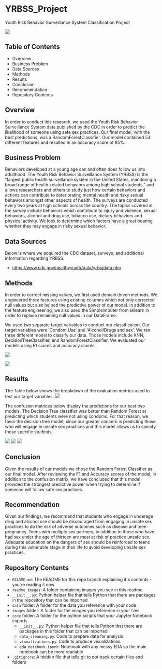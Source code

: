 # YRBSS_Project

Youth Risk Behavior Surveillance System Classification Project

![](readme_images/YRBS_2019_Homepage_890x320-large.jpg)

## Table of Contents
 - Overview
 - Business Problem
 - Data Sources
 - Methods
 - Results
 - Conclusion
 - Recommendation
 - Repository Contents

## Overview
In order to conduct this research, we used the Youth Risk Behavior Surveillance System data published by the CDC in order to predict the likelihood of someone using safe sex practices. Our final model, with the best predictions, was a RandomForestClassifier. Our model contained 53 different features and resulted in an accuracy score of 95%.

## Business Problem
Behaviors developed at a young age can and often does follow us into adulthood. The Youth Risk Behavior Surveillance System (YRBSS) is the "largest public health surveillance system in the United States, monitoring a broad range of health-related behaviors among high school students," and allows researchers and others to study just how certain behaviors and actions can contribute to deteriorating mental health and risky sexual behaviors amongst other aspects of health. The surveys are conducted every two years at high schools across the country. The topics covered in the survey include behaviors which contribute to injury and violence, sexual behaviors, alcohol and drug use, tobacco use, dietary behaviors and physical activity. We look to determine which factors have a great bearing whether they may engage in risky sexual behavior.

## Data Sources
Below is where we acquired the CDC dataset, surveys, and additional information regarding YRBSS.
 - https://www.cdc.gov/healthyyouth/data/yrbs/data.htm
 
## Methods
In order to correct missing values, we first used domain driven methods. We engineered three features using existing columns which not only corrected null values but also helped the predictive power of our model. In addition to the feature engineering, we also used the SimpleImputer from sklearn in order to replace remaining null values in our DataFrame. 

We used two separate target variables to conduct our classification. Our target variables were 'Condom Use' and 'Alcohol/Drugs and sex'. We ran three different model to classify our data. Those models include KNN, DecisionTreeClassifier, and RandomForestClassifier. We evaluated our models using F1 scores and accuracy scores.

![](readme_images/condom_time%20(1).jpg)

![](readme_images/condom_use.jpg)


## Results
The Table below shows the breakdown of the evaluation metrics used to test our target variables.
![](readme_images/updated_table.png)

The confusion matrices below display the predictions for our best two models. The Decision Tree classifier was better than Random Forest at predicting which students were not using condoms. For that reason, we favor the decision tree model, since our greater concern is predicting those who will engage in unsafe sex practices and this model allows us to specify those specific students.

![](readme_images/CFRF.png)
![](readme_images/DT_classifier.jpg)
![](readme_images/cm_gridrf2.png)

## Conclusion
Given the results of our models we chose the Random Forest Classifier as our final model. After reviewing the F1 and Accuracy scores of the model,  in addition to the confusion matrix, we have concluded that this model provided the strongest predictive power when trying to determine if someone will follow safe sex practices.

## Recommendation
Given our findings, we recommend that students who engage in underage drug and alcohol use should be discouraged from engaging in unsafe sex practices to do the risk of adverse outcomes such as disease and teen-pregnancy. Teens with multiple sex partners, in addition to those who have had sex under the age of thirteen are most at risk of practice unsafe sex. Adequate education on the dangers of sex should be reinforced to teens during this vulnerable stage in their life to avoid developing unsafe sex practices.


## Repository Contents
- `README.md`: The README for this repo branch explaining it's contents - you're reading it now
- `readme_images`: A folder containing images you see in this readme
- `__init__.py`: Python helper file that tells Python that there are packages in the repository that can be imported
- `data` folder: A folder for the data you reference with your code
- `images` folder: A folder for the images you reference in your files
- `code` folder: A folder for the python scripts that your Jupyter Notebook imports
  - `__init__.py`: Python helper file that tells Python that there are packages in this folder that can be imported
  - `data_cleaning.py`: Code to prepare data for analysis
  - `visualizations.py`: Code to produce visualizations
  - `eda_notebook.ipynb`: Notebook with any messy EDA so the main notebook can be more readable
- `.gitignore`: A hidden file that tells git to not track certain files and folders
